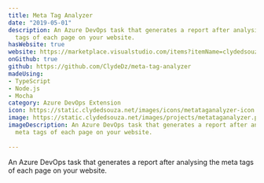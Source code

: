 ```yaml
---
title: Meta Tag Analyzer
date: "2019-05-01"
description: An Azure DevOps task that generates a report after analysing the meta
  tags of each page on your website.
hasWebsite: true
website: https://marketplace.visualstudio.com/items?itemName=clydedsouza.meta-tag-analyzer
onGithub: true
github: https://github.com/ClydeDz/meta-tag-analyzer
madeUsing:
- TypeScript
- Node.js
- Mocha
category: Azure DevOps Extension
icon: https://static.clydedsouza.net/images/icons/metataganalyzer-icon.png
image: https://static.clydedsouza.net/images/projects/metataganalyzer.png
imageDescription: An Azure DevOps task that generates a report after analysing the
  meta tags of each page on your website.
 
---
```

 
An Azure DevOps task that generates a report after analysing the meta tags of each page on your website.